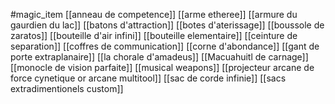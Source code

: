 #magic_item
[[anneau de competence]]
[[arme etheree]]
[[armure du gaurdien du lac]]
[[batons d'attraction]]
[[botes d'aterissage]]
[[boussole de zaratos]]
[[bouteille d'air infini]]
[[bouteille elementaire]]
[[ceinture de separation]]
[[coffres de communication]]
[[corne d'abondance]]
[[gant de porte extraplanaire]]
[[la chorale d'amadeus]]
[[Macuahuitl de carnage]]
[[monocle de vision parfaite]]
[[musical weapons]]
[[projecteur arcane de force cynetique or arcane multitool]]
[[sac de corde infinie]]
[[sacs extradimentionels custom]]